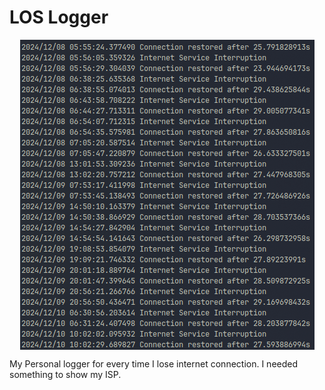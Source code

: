 # LOS Logger

<img src=".public/images/sample.png" alt="Sample Image" style="display: block; margin: 0 auto;">

My Personal logger for every time I lose internet connection.
I needed something to show my ISP.